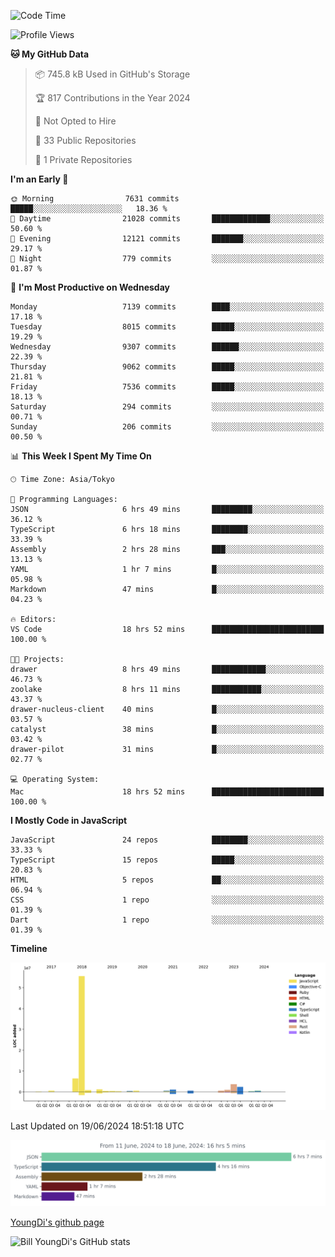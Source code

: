 <!--START_SECTION:waka-->
![Code Time](http://img.shields.io/badge/Code%20Time-760%20hrs%2036%20mins-blue)

![Profile Views](http://img.shields.io/badge/Profile%20Views-0-blue)

**🐱 My GitHub Data** 

> 📦 745.8 kB Used in GitHub's Storage 
 > 
> 🏆 817 Contributions in the Year 2024
 > 
> 🚫 Not Opted to Hire
 > 
> 📜 33 Public Repositories 
 > 
> 🔑 1 Private Repositories 
 > 
**I'm an Early 🐤** 

```text
🌞 Morning                7631 commits        █████░░░░░░░░░░░░░░░░░░░░   18.36 % 
🌆 Daytime                21028 commits       █████████████░░░░░░░░░░░░   50.60 % 
🌃 Evening                12121 commits       ███████░░░░░░░░░░░░░░░░░░   29.17 % 
🌙 Night                  779 commits         ░░░░░░░░░░░░░░░░░░░░░░░░░   01.87 % 
```
📅 **I'm Most Productive on Wednesday** 

```text
Monday                   7139 commits        ████░░░░░░░░░░░░░░░░░░░░░   17.18 % 
Tuesday                  8015 commits        █████░░░░░░░░░░░░░░░░░░░░   19.29 % 
Wednesday                9307 commits        ██████░░░░░░░░░░░░░░░░░░░   22.39 % 
Thursday                 9062 commits        █████░░░░░░░░░░░░░░░░░░░░   21.81 % 
Friday                   7536 commits        █████░░░░░░░░░░░░░░░░░░░░   18.13 % 
Saturday                 294 commits         ░░░░░░░░░░░░░░░░░░░░░░░░░   00.71 % 
Sunday                   206 commits         ░░░░░░░░░░░░░░░░░░░░░░░░░   00.50 % 
```


📊 **This Week I Spent My Time On** 

```text
🕑︎ Time Zone: Asia/Tokyo

💬 Programming Languages: 
JSON                     6 hrs 49 mins       █████████░░░░░░░░░░░░░░░░   36.12 % 
TypeScript               6 hrs 18 mins       ████████░░░░░░░░░░░░░░░░░   33.39 % 
Assembly                 2 hrs 28 mins       ███░░░░░░░░░░░░░░░░░░░░░░   13.13 % 
YAML                     1 hr 7 mins         █░░░░░░░░░░░░░░░░░░░░░░░░   05.98 % 
Markdown                 47 mins             █░░░░░░░░░░░░░░░░░░░░░░░░   04.23 % 

🔥 Editors: 
VS Code                  18 hrs 52 mins      █████████████████████████   100.00 % 

🐱‍💻 Projects: 
drawer                   8 hrs 49 mins       ████████████░░░░░░░░░░░░░   46.73 % 
zoolake                  8 hrs 11 mins       ███████████░░░░░░░░░░░░░░   43.37 % 
drawer-nucleus-client    40 mins             █░░░░░░░░░░░░░░░░░░░░░░░░   03.57 % 
catalyst                 38 mins             █░░░░░░░░░░░░░░░░░░░░░░░░   03.42 % 
drawer-pilot             31 mins             █░░░░░░░░░░░░░░░░░░░░░░░░   02.77 % 

💻 Operating System: 
Mac                      18 hrs 52 mins      █████████████████████████   100.00 % 
```

**I Mostly Code in JavaScript** 

```text
JavaScript               24 repos            ████████░░░░░░░░░░░░░░░░░   33.33 % 
TypeScript               15 repos            █████░░░░░░░░░░░░░░░░░░░░   20.83 % 
HTML                     5 repos             ██░░░░░░░░░░░░░░░░░░░░░░░   06.94 % 
CSS                      1 repo              ░░░░░░░░░░░░░░░░░░░░░░░░░   01.39 % 
Dart                     1 repo              ░░░░░░░░░░░░░░░░░░░░░░░░░   01.39 % 
```



**Timeline**

![Lines of Code chart](https://raw.githubusercontent.com/Youngdi/Youngdi/master/assets/bar_graph.png)


 Last Updated on 19/06/2024 18:51:18 UTC
<!--END_SECTION:waka-->

![wakatime](./images/stat.svg)

[YoungDi's github page](https://youngdi.github.io)

![Bill YoungDi's GitHub stats](https://github-readme-stats.vercel.app/api?username=youngdi&count_private=true&show_icons=true)

